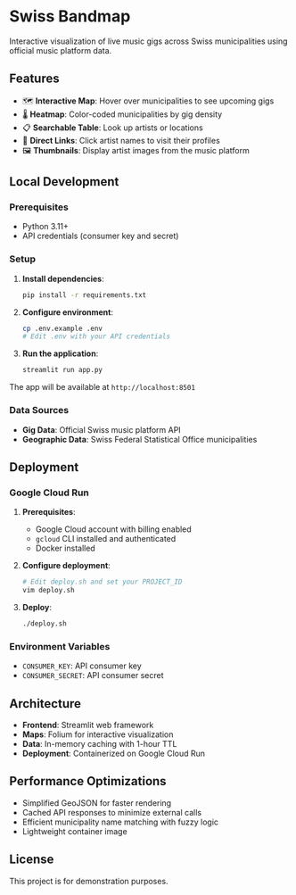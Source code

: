 # Swiss Bandmap

Interactive visualization of live music gigs across Swiss municipalities using official music platform data.

## Features

- 🗺️ **Interactive Map**: Hover over municipalities to see upcoming gigs
- 🌡️ **Heatmap**: Color-coded municipalities by gig density
- 📋 **Searchable Table**: Look up artists or locations
- 🔗 **Direct Links**: Click artist names to visit their profiles
- 🖼️ **Thumbnails**: Display artist images from the music platform

## Local Development

### Prerequisites

- Python 3.11+
- API credentials (consumer key and secret)

### Setup

1. **Install dependencies**:
   ```bash
   pip install -r requirements.txt
   ```

2. **Configure environment**:
   ```bash
   cp .env.example .env
   # Edit .env with your API credentials
   ```

3. **Run the application**:
   ```bash
   streamlit run app.py
   ```

The app will be available at `http://localhost:8501`

### Data Sources

- **Gig Data**: Official Swiss music platform API
- **Geographic Data**: Swiss Federal Statistical Office municipalities

## Deployment

### Google Cloud Run

1. **Prerequisites**:
   - Google Cloud account with billing enabled
   - `gcloud` CLI installed and authenticated
   - Docker installed

2. **Configure deployment**:
   ```bash
   # Edit deploy.sh and set your PROJECT_ID
   vim deploy.sh
   ```

3. **Deploy**:
   ```bash
   ./deploy.sh
   ```

### Environment Variables

- `CONSUMER_KEY`: API consumer key
- `CONSUMER_SECRET`: API consumer secret

## Architecture

- **Frontend**: Streamlit web framework
- **Maps**: Folium for interactive visualization  
- **Data**: In-memory caching with 1-hour TTL
- **Deployment**: Containerized on Google Cloud Run

## Performance Optimizations

- Simplified GeoJSON for faster rendering
- Cached API responses to minimize external calls
- Efficient municipality name matching with fuzzy logic
- Lightweight container image

## License

This project is for demonstration purposes.
